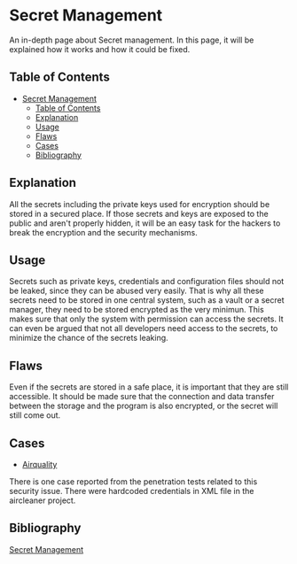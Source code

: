# Secret Management

An in-depth page about Secret management. In this page, it will be explained how it works and how it could be fixed. 

## Table of Contents

- [Secret Management](#secret-management)
  - [Table of Contents](#table-of-contents)
  - [Explanation](#explanation)
  - [Usage](#usage)
  - [Flaws](#flaws)
  - [Cases](#cases)
  - [Bibliography](#bibliography)

## Explanation

All the secrets including the private keys used for encryption should be stored in a secured place. If those secrets and keys are exposed to the public and aren't properly hidden, it will be an easy task for the hackers to break the encryption and the security mechanisms.

## Usage

Secrets such as private keys, credentials and configuration files should not be leaked, since they can be abused very easily. That is why all these secrets need to be stored in one central system, such as a vault or a secret manager, they need to be stored encrypted as the very minimun. This makes sure that only the system with permission can access the secrets. It can even be argued that not all developers need access to the secrets, to minimize the chance of the secrets leaking.

## Flaws

Even if the secrets are stored in a safe place, it is important that they are still accessible. It should be made sure that the connection and data transfer between the storage and the program is also encrypted, or the secret will still come out.

## Cases

- [Airquality](cases/airquality#Vulnerabilities)

There is one case reported from the penetration tests related to this security issue.
There were hardcoded credentials in XML file in the aircleaner project.

## Bibliography

[Secret Management](https://www.cyberark.com/what-is/secrets-management/)